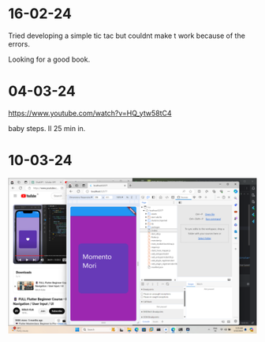 # 16-02-24

Tried developing a simple tic tac but couldnt make t work because of the errors.

Looking for a good book.

# 04-03-24

https://www.youtube.com/watch?v=HQ_ytw58tC4

baby steps. II 25 min in.

# 10-03-24

![](2024-03-10-03-30-21.png)




